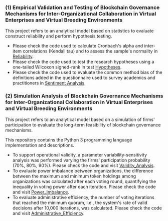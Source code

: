 ### (1) Empirical Validation and Testing of Blockchain Governance Mechanisms for Inter-Organizational Collaboration in Virtual Enterprises and Virtual Breeding Environments

This project refers to an analytical model based on statistics to evaluate construct reliability and perform hypothesis testing.

- Please check the code used to calculate Cronbach's alpha and inter-item correlations (Kendall tau) and to assess the sample's normality in [Reliability](Empirical_Analysis/Construct_Reliability).
- Please check the code used to test the research hypotheses using a one-tailed Wilcoxon signed-rank in test [Hypotheses](Empirical_Analysis/Hypotheses_Testing).
- Please check the code used to evaluate the common method bias of the definitions added in the questionnaire used to survey academics and practitioners in [Sentiment Analysis](Empirical_Analysis/Sentiment_Analysis). 


### (2) Simulation Analysis of Blockchain Governance Mechanisms for Inter-Organizational Collaboration in Virtual Enterprises and Virtual Breeding Environments

This project refers to an analytical model based on a simulation of firms' participation to evaluate the long-term feasibility of blockchain governance mechanisms.

This repository contains the Python 3 programming language implementation and descriptions. 

- To support operational validity, a parameter variability-sensitivity analysis was performed varying the firms' participation probability (70%, 80%, 90%). Please check the code and visit [Validity_Analysis](Simulation_Model/Operational_Validity).
- To evaluate power imbalance between organizations, the difference between the maximum and minimum token holdings among organizations was calculated after each voting round, quantifying the inequality in voting power after each iteration. Please check the code and visit [Power_Imbalance](Simulation_Model/Power_Imbalance).
- To evaluate administrative efficiency, the number of voting iterations that reached the minimum quorum, i.e., the system's rate of valid decisions after 10,000 iterations, was calculated. Please check the code and visit [Administrative_Efficiency](Simulation_Model/Administrative_Efficiency).



